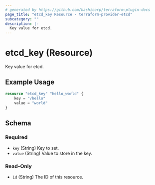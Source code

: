 ```yaml
---
# generated by https://github.com/hashicorp/terraform-plugin-docs
page_title: "etcd_key Resource - terraform-provider-etcd"
subcategory: ""
description: |-
  Key value for etcd.
---
```


# etcd_key (Resource)

Key value for etcd.

## Example Usage

```terraform
resource "etcd_key" "hello_world" {
    key = "/hello"
    value = "world"
}
```

<!-- schema generated by tfplugindocs -->
## Schema

### Required

- `key` (String) Key to set.
- `value` (String) Value to store in the key.

### Read-Only

- `id` (String) The ID of this resource.
